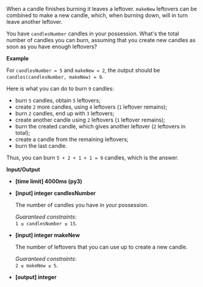 <div class="markdown"><p>When a candle finishes burning it leaves a leftover. <code>makeNew</code> leftovers can be combined to make a new candle, which, when burning down, will in turn leave another leftover.</p>
<p>You have <code>candlesNumber</code> candles in your possession. What's the total number of candles you can burn, assuming that you create new candles as soon as you have enough leftovers?</p>
<p><strong>Example</strong></p>
<p>For <code>candlesNumber = 5</code> and <code>makeNew = 2</code>, the output should be<br>
<code>candles(candlesNumber, makeNew) = 9</code>.</p>
<p>Here is what you can do to burn <code>9</code> candles:</p>
<ul>
<li>burn <code>5</code> candles, obtain <code>5</code> leftovers;</li>
<li>create <code>2</code> more candles, using <code>4</code> leftovers (<code>1</code> leftover remains);</li>
<li>burn <code>2</code> candles, end up with <code>3</code> leftovers;</li>
<li>create another candle using <code>2</code> leftovers (<code>1</code> leftover remains);</li>
<li>burn the created candle, which gives another leftover (<code>2</code> leftovers in total);</li>
<li>create a candle from the remaining leftovers;</li>
<li>burn the last candle.</li>
</ul>
<p>Thus, you can burn <code>5 + 2 + 1 + 1 = 9</code> candles, which is the answer.</p>
<p><strong>Input/Output</strong></p>
<ul>
<li><strong>[time limit] 4000ms (py3)</strong></li>
</ul>
<ul>
<li>
<p><strong>[input] integer candlesNumber</strong></p>
<p>The number of candles you have in your possession.</p>
<p><em>Guaranteed constraints:</em><br>
<code>1 ≤ candlesNumber ≤ 15</code>.</p>
</li>
<li>
<p><strong>[input] integer makeNew</strong></p>
<p>The number of leftovers that you can use up to create a new candle.</p>
<p><em>Guaranteed constraints:</em><br>
<code>2 ≤ makeNew ≤ 5</code>.</p>
</li>
<li>
<p><strong>[output] integer</strong></p>
</li>
</ul>
</div>